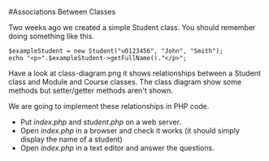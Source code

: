 #Associations Between Classes

Two weeks ago we created a simple Student class. You should remember doing something like this.

```
$exampleStudent = new Student("u0123456", "John", "Smith");
echo "<p>".$exampleStudent->getFullName()."</p>";
```

Have a look at class-diagram.png it shows relationships between a Student class and Module and Course classes. The class diagram show some methods but setter/getter methods aren't shown. 

We are going to implement these relationships in PHP code. 

* Put *index.php* and *student.php* on a web server.
* Open *index.php* in a browser and check it works (it should simply display the name of a student)
* Open *index.php* in a text editor and answer the questions. 

  